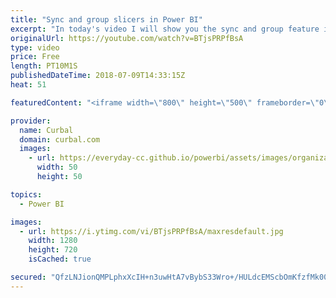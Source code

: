 ```yaml
---
title: "Sync and group slicers in Power BI"
excerpt: "In today's video I will show you the sync and group feature in Power BI.  Have you applied the group feature elsewhere? Let us know in the comments box!  Link to the pbix file: https://gofile.me/2kEOD/uYvUnnwQO   Looking for a download file? Go to our Download Center: https://curbal.com/donwload-center"
originalUrl: https://youtube.com/watch?v=BTjsPRPfBsA
type: video
price: Free
length: PT10M1S
publishedDateTime: 2018-07-09T14:33:15Z
heat: 51

featuredContent: "<iframe width=\"800\" height=\"500\" frameborder=\"0\" src=\"https://www.youtube.com/embed/BTjsPRPfBsA\" allow=\"accelerometer; autoplay; encrypted-media; gyroscope; picture-in-picture\" allowfullscreen></iframe>"

provider:
  name: Curbal
  domain: curbal.com
  images:
    - url: https://everyday-cc.github.io/powerbi/assets/images/organizations/curbal.com-50x50.jpg
      width: 50
      height: 50

topics:
  - Power BI

images:
  - url: https://i.ytimg.com/vi/BTjsPRPfBsA/maxresdefault.jpg
    width: 1280
    height: 720
    isCached: true

secured: "QfzLNJionQMPLphxXcIH+n3uwHtA7vBybS33Wro+/HULdcEMScbOmKfzfMk00/XeEs8vRZ7lCpbiDQKyDs72uy9lnrm+YLEQ4MSJNRkMyi/DU2XERUeXCc2VEvYmklgWtjoYhpgioZWz7lUo0CQp7U+tzpXyWcNnsO4a8050a6RhWLFEGMRBVWRC0BY2y8PMnORkkzsIxrg7+FhyjOiBhYHpp+8CfI1skB92Lsl9nY3DQ0mE8KimNjA0SnaVSN8zyRBL41d/EVhEJROOy5SjJT4frvAX60k6NZLa+Q/+Ecm5D5x5HGaFprNeN9lE0KTr5bHBbskG6UlmqTGIrHA3zDLTlPz7EGkD6PoJh2ciTV0iwGP9JSxlExMmHPwhLHbakjfLeSeOXCp9mvLK+BFB5SjCZYdNkqamCfrtFfXySek=;O2t1e3hI6fStXgaoT+OaEA=="
---
```


